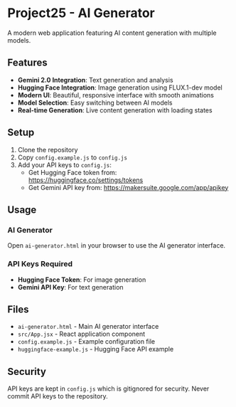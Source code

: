 # Project25 - AI Generator

A modern web application featuring AI content generation with multiple models.

## Features

- **Gemini 2.0 Integration**: Text generation and analysis
- **Hugging Face Integration**: Image generation using FLUX.1-dev model
- **Modern UI**: Beautiful, responsive interface with smooth animations
- **Model Selection**: Easy switching between AI models
- **Real-time Generation**: Live content generation with loading states

## Setup

1. Clone the repository
2. Copy `config.example.js` to `config.js`
3. Add your API keys to `config.js`:
   - Get Hugging Face token from: https://huggingface.co/settings/tokens
   - Get Gemini API key from: https://makersuite.google.com/app/apikey

## Usage

### AI Generator
Open `ai-generator.html` in your browser to use the AI generator interface.

### API Keys Required
- **Hugging Face Token**: For image generation
- **Gemini API Key**: For text generation

## Files

- `ai-generator.html` - Main AI generator interface
- `src/App.jsx` - React application component
- `config.example.js` - Example configuration file
- `huggingface-example.js` - Hugging Face API example

## Security

API keys are kept in `config.js` which is gitignored for security. Never commit API keys to the repository.